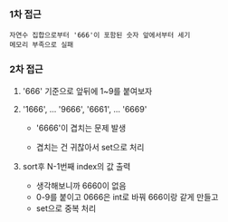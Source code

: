 ### 1차 접근
    자연수 집합으로부터 '666'이 포함된 숫자 앞에서부터 세기
    메모리 부족으로 실패

### 2차 접근
1. '666' 기준으로 앞뒤에 1~9를 붙여보자
2. '1666', ... '9666', '6661', ... '6669'
    - '6666'이 겹치는 문제 발생

    - 겹치는 건 귀찮아서 set으로 처리

3. sort후 N-1번째 index의 값 출력
    - 생각해보니까 6660이 없음
    - 0-9를 붙이고 0666은 int로 바꿔 666이랑 같게 만들고
    - set으로 중복 처리